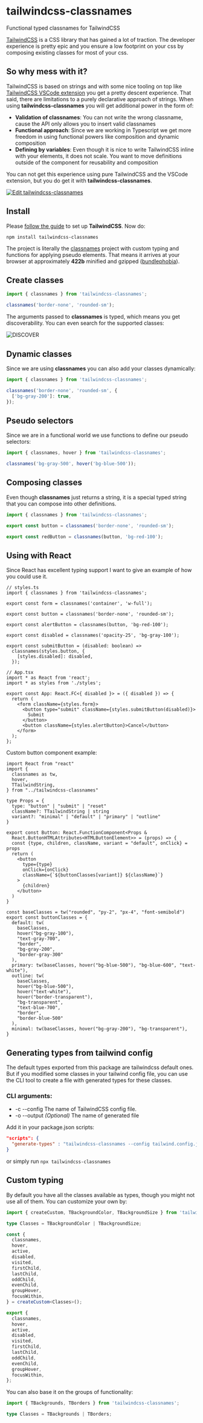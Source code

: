# tailwindcss-classnames

Functional typed classnames for TailwindCSS

[TailwindCSS](https://tailwindcss.com/) is a CSS library that has gained a lot of traction. The developer experience is pretty epic and you ensure a low footprint on your css by composing existing classes for most of your css.

## So why mess with it?

TailwindCSS is based on strings and with some nice tooling on top like [TailwindCSS VSCode extension](https://marketplace.visualstudio.com/items?itemName=bradlc.vscode-tailwindcss) you get a pretty descent experience. That said, there are limitations to a purely declarative approach of strings. When using **tailwindcss-classnames** you will get additional power in the form of:

- **Validation of classnames**: You can not write the wrong classname, cause the API only allows you to insert valid classnames
- **Functional approach**: Since we are working in Typescript we get more freedom in using functional powers like composition and dynamic composition
- **Defining by variables**: Even though it is nice to write TailwindCSS inline with your elements, it does not scale. You want to move definitions outside of the component for reusability and composition

You can not get this experience using pure TailwindCSS and the VSCode extension, but you do get it with **tailwindcss-classnames**.

[![Edit tailwindcss-classnames](https://codesandbox.io/static/img/play-codesandbox.svg)](https://codesandbox.io/s/elegant-lederberg-sih5r?fontsize=14&hidenavigation=1&theme=dark)

## Install

Please [follow the guide](https://tailwindcss.com/docs/installation/) to set up **TailwindCSS**. Now do:

```
npm install tailwindcss-classnames
```

The project is literally the [classnames](https://www.npmjs.com/package/classnames) project with custom typing and functions for applying pseudo elements. That means it arrives at your browser at approximately **422b** minified and gzipped ([bundlephobia](https://bundlephobia.com/result?p=classnames@2.2.6)).

## Create classes

```js
import { classnames } from 'tailwindcss-classnames';

classnames('border-none', 'rounded-sm');
```

The arguments passed to **classnames** is typed, which means you get discoverability. You can even search for the supported classes:

![DISCOVER](/discover.png)

## Dynamic classes

Since we are using **classnames** you can also add your classes dynamically:

```js
import { classnames } from 'tailwindcss-classnames';

classnames('border-none', 'rounded-sm', {
  ['bg-gray-200']: true,
});
```

## Pseudo selectors

Since we are in a functional world we use functions to define our pseudo selectors:

```js
import { classnames, hover } from 'tailwindcss-classnames';

classnames('bg-gray-500', hover('bg-blue-500'));
```

## Composing classes

Even though **classnames** just returns a string, it is a special typed string that you can compose into other definitions.

```js
import { classnames } from 'tailwindcss-classnames';

export const button = classnames('border-none', 'rounded-sm');

export const redButton = classnames(button, 'bg-red-100');
```

## Using with React

Since React has excellent typing support I want to give an example of how you could use it.

```tsx
// styles.ts
import { classnames } from 'tailwindcss-classnames';

export const form = classnames('container', 'w-full');

export const button = classnames('border-none', 'rounded-sm');

export const alertButton = classnames(button, 'bg-red-100');

export const disabled = classnames('opacity-25', 'bg-gray-100');

export const submitButton = (disabled: boolean) =>
  classnames(styles.button, {
    [styles.disabled]: disabled,
  });

// App.tsx
import * as React from 'react';
import * as styles from './styles';

export const App: React.FC<{ disabled }> = ({ disabled }) => {
  return (
    <form className={styles.form}>
      <button type="submit" className={styles.submitButton(disabled)}>
        Submit
      </button>
      <button className={styles.alertButton}>Cancel</button>
    </form>
  );
};
```

Custom button component example:

<!-- prettier-ignore -->
```tsx
import React from "react"
import {
  classnames as tw,
  hover,
  TTailwindString,
} from "../tailwindcss-classnames"

type Props = {
  type: "button" | "submit" | "reset"
  className?: TTailwindString | string
  variant?: "minimal" | "default" | "primary" | "outline"
}

export const Button: React.FunctionComponent<Props &
  React.ButtonHTMLAttributes<HTMLButtonElement>> = (props) => {
  const {type, children, className, variant = "default", onClick} = props
  return (
    <button
      type={type}
      onClick={onClick}
      className={`${buttonClasses[variant]} ${className}`}
    >
      {children}
    </button>
  )
}

const baseClasses = tw("rounded", "py-2", "px-4", "font-semibold")
export const buttonClasses = {
  default: tw(
    baseClasses,
    hover("bg-gray-100"),
    "text-gray-700",
    "border",
    "bg-gray-200",
    "border-gray-300"
  ),
  primary: tw(baseClasses, hover("bg-blue-500"), "bg-blue-600", "text-white"),
  outline: tw(
    baseClasses,
    hover("bg-blue-500"),
    hover("text-white"),
    hover("border-transparent"),
    "bg-transparent",
    "text-blue-700",
    "border",
    "border-blue-500"
  ),
  minimal: tw(baseClasses, hover("bg-gray-200"), "bg-transparent"),
}
```

## Generating types from tailwind config

The default types exported from this package are tailwindcss default ones.
But if you modified some classes in your tailwind config file, you can use the CLI tool to create a file with generated types for these classes.

### CLI arguments:

- -c --config The name of TailwindCSS config file.
- -o --output _(Optional)_ The name of generated file

Add it in your package.json scripts:

```json
"scripts": {
  "generate-types" : "tailwindcss-classnames --config tailwind.config.js"
}
```

or simply run `npx tailwindcss-classnames`

## Custom typing

By default you have all the classes available as types, though you might not use all of them. You can customize your own by:

```ts
import { createCustom, TBackgroundColor, TBackgroundSize } from 'tailwindcss-classnames';

type Classes = TBackgroundColor | TBackgroundSize;

const {
  classnames,
  hover,
  active,
  disabled,
  visited,
  firstChild,
  lastChild,
  oddChild,
  evenChild,
  groupHover,
  focusWithin,
} = createCustom<Classes>();

export {
  classnames,
  hover,
  active,
  disabled,
  visited,
  firstChild,
  lastChild,
  oddChild,
  evenChild,
  groupHover,
  focusWithin,
};
```

You can also base it on the groups of functionality:

```ts
import { TBackgrounds, TBorders } from 'tailwindcss-classnames';

type Classes = TBackgrounds | TBorders;
```
